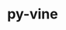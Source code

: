 ---
title: "py-vine"
layout: cache
categories: [package, develop]
meta: {"versions": ["5.0.0"], "compilers": ["gcc@=7.5.0"], "oss": ["ubuntu18.04"], "platforms": ["linux"], "targets": ["x86_64", "x86_64_v3"], "stacks": ["radiuss", "root"], "num_specs": 42, "num_specs_by_stack": {"root": 42, "radiuss": 42}}
spec_details: [{"hash": "bwsh5hgdbrvs6whqtwcwx5mg3bclz5oo", "compiler": "gcc@=7.5.0", "versions": ["5.0.0"], "os": "ubuntu18.04", "platform": "linux", "target": "x86_64", "variants": [], "stacks": ["root", "radiuss"], "size": "-", "tarball": "https://binaries.spack.io/develop/build_cache/linux-ubuntu18.04-x86_64/gcc-7.5.0/py-vine-5.0.0/linux-ubuntu18.04-x86_64-gcc-7.5.0-py-vine-5.0.0-bwsh5hgdbrvs6whqtwcwx5mg3bclz5oo.spack"}, {"hash": "r2yxxo33zukvs4unq24fihpmxtacpjje", "compiler": "gcc@=7.5.0", "versions": ["5.0.0"], "os": "ubuntu18.04", "platform": "linux", "target": "x86_64", "variants": [], "stacks": ["root", "radiuss"], "size": "-", "tarball": "https://binaries.spack.io/develop/build_cache/linux-ubuntu18.04-x86_64/gcc-7.5.0/py-vine-5.0.0/linux-ubuntu18.04-x86_64-gcc-7.5.0-py-vine-5.0.0-r2yxxo33zukvs4unq24fihpmxtacpjje.spack"}, {"hash": "l6k4r55h2ncwkipdjvrud7m3anaw76bt", "compiler": "gcc@=7.5.0", "versions": ["5.0.0"], "os": "ubuntu18.04", "platform": "linux", "target": "x86_64", "variants": [], "stacks": ["root", "radiuss"], "size": "-", "tarball": "https://binaries.spack.io/develop/build_cache/linux-ubuntu18.04-x86_64/gcc-7.5.0/py-vine-5.0.0/linux-ubuntu18.04-x86_64-gcc-7.5.0-py-vine-5.0.0-l6k4r55h2ncwkipdjvrud7m3anaw76bt.spack"}, {"hash": "u5bcyhsdzwp73fmkiodbqyp6hfhb2fuf", "compiler": "gcc@=7.5.0", "versions": ["5.0.0"], "os": "ubuntu18.04", "platform": "linux", "target": "x86_64", "variants": [], "stacks": ["root", "radiuss"], "size": "-", "tarball": "https://binaries.spack.io/develop/build_cache/linux-ubuntu18.04-x86_64/gcc-7.5.0/py-vine-5.0.0/linux-ubuntu18.04-x86_64-gcc-7.5.0-py-vine-5.0.0-u5bcyhsdzwp73fmkiodbqyp6hfhb2fuf.spack"}, {"hash": "rsxqnwaszoly7xgic5ikekkg5w23a3zw", "compiler": "gcc@=7.5.0", "versions": ["5.0.0"], "os": "ubuntu18.04", "platform": "linux", "target": "x86_64", "variants": [], "stacks": ["root", "radiuss"], "size": "-", "tarball": "https://binaries.spack.io/develop/build_cache/linux-ubuntu18.04-x86_64/gcc-7.5.0/py-vine-5.0.0/linux-ubuntu18.04-x86_64-gcc-7.5.0-py-vine-5.0.0-rsxqnwaszoly7xgic5ikekkg5w23a3zw.spack"}, {"hash": "ctxpayeofozrmxmqnc4aw5zvahd3lkod", "compiler": "gcc@=7.5.0", "versions": ["5.0.0"], "os": "ubuntu18.04", "platform": "linux", "target": "x86_64", "variants": [], "stacks": ["root", "radiuss"], "size": "-", "tarball": "https://binaries.spack.io/develop/build_cache/linux-ubuntu18.04-x86_64/gcc-7.5.0/py-vine-5.0.0/linux-ubuntu18.04-x86_64-gcc-7.5.0-py-vine-5.0.0-ctxpayeofozrmxmqnc4aw5zvahd3lkod.spack"}, {"hash": "e3urqovvgtqoxxz246kbsy4qpy6r7vvz", "compiler": "gcc@=7.5.0", "versions": ["5.0.0"], "os": "ubuntu18.04", "platform": "linux", "target": "x86_64", "variants": [], "stacks": ["root", "radiuss"], "size": "-", "tarball": "https://binaries.spack.io/develop/build_cache/linux-ubuntu18.04-x86_64/gcc-7.5.0/py-vine-5.0.0/linux-ubuntu18.04-x86_64-gcc-7.5.0-py-vine-5.0.0-e3urqovvgtqoxxz246kbsy4qpy6r7vvz.spack"}, {"hash": "3xxihvqg2uigosww2tfra5vknbrlhccx", "compiler": "gcc@=7.5.0", "versions": ["5.0.0"], "os": "ubuntu18.04", "platform": "linux", "target": "x86_64", "variants": [], "stacks": ["root", "radiuss"], "size": "-", "tarball": "https://binaries.spack.io/develop/build_cache/linux-ubuntu18.04-x86_64/gcc-7.5.0/py-vine-5.0.0/linux-ubuntu18.04-x86_64-gcc-7.5.0-py-vine-5.0.0-3xxihvqg2uigosww2tfra5vknbrlhccx.spack"}, {"hash": "igj2gjajimju6dg7infkdi6d3xsz7mtf", "compiler": "gcc@=7.5.0", "versions": ["5.0.0"], "os": "ubuntu18.04", "platform": "linux", "target": "x86_64", "variants": [], "stacks": ["root", "radiuss"], "size": "-", "tarball": "https://binaries.spack.io/develop/build_cache/linux-ubuntu18.04-x86_64/gcc-7.5.0/py-vine-5.0.0/linux-ubuntu18.04-x86_64-gcc-7.5.0-py-vine-5.0.0-igj2gjajimju6dg7infkdi6d3xsz7mtf.spack"}, {"hash": "ogtirqjoiuztvnvnoykpyhdjyahrr2tn", "compiler": "gcc@=7.5.0", "versions": ["5.0.0"], "os": "ubuntu18.04", "platform": "linux", "target": "x86_64", "variants": [], "stacks": ["root", "radiuss"], "size": "-", "tarball": "https://binaries.spack.io/develop/build_cache/linux-ubuntu18.04-x86_64/gcc-7.5.0/py-vine-5.0.0/linux-ubuntu18.04-x86_64-gcc-7.5.0-py-vine-5.0.0-ogtirqjoiuztvnvnoykpyhdjyahrr2tn.spack"}, {"hash": "z2o2itl2unwajctxvbnmgxeixv6jnmww", "compiler": "gcc@=7.5.0", "versions": ["5.0.0"], "os": "ubuntu18.04", "platform": "linux", "target": "x86_64", "variants": [], "stacks": ["root", "radiuss"], "size": "-", "tarball": "https://binaries.spack.io/develop/build_cache/linux-ubuntu18.04-x86_64/gcc-7.5.0/py-vine-5.0.0/linux-ubuntu18.04-x86_64-gcc-7.5.0-py-vine-5.0.0-z2o2itl2unwajctxvbnmgxeixv6jnmww.spack"}, {"hash": "cieseuxw7h6f2kgzhjdxcilawwnqtlje", "compiler": "gcc@=7.5.0", "versions": ["5.0.0"], "os": "ubuntu18.04", "platform": "linux", "target": "x86_64", "variants": ["build_system=python_pip"], "stacks": ["root", "radiuss"], "size": "-", "tarball": "https://binaries.spack.io/develop/build_cache/linux-ubuntu18.04-x86_64/gcc-7.5.0/py-vine-5.0.0/linux-ubuntu18.04-x86_64-gcc-7.5.0-py-vine-5.0.0-cieseuxw7h6f2kgzhjdxcilawwnqtlje.spack"}, {"hash": "snd33p62dy2bixqn2za3qtyqqlqad64c", "compiler": "gcc@=7.5.0", "versions": ["5.0.0"], "os": "ubuntu18.04", "platform": "linux", "target": "x86_64", "variants": [], "stacks": ["root", "radiuss"], "size": "-", "tarball": "https://binaries.spack.io/develop/build_cache/linux-ubuntu18.04-x86_64/gcc-7.5.0/py-vine-5.0.0/linux-ubuntu18.04-x86_64-gcc-7.5.0-py-vine-5.0.0-snd33p62dy2bixqn2za3qtyqqlqad64c.spack"}, {"hash": "giuce5js3ixazvsp7j7sqoen5rhxeuog", "compiler": "gcc@=7.5.0", "versions": ["5.0.0"], "os": "ubuntu18.04", "platform": "linux", "target": "x86_64", "variants": [], "stacks": ["root", "radiuss"], "size": "-", "tarball": "https://binaries.spack.io/develop/build_cache/linux-ubuntu18.04-x86_64/gcc-7.5.0/py-vine-5.0.0/linux-ubuntu18.04-x86_64-gcc-7.5.0-py-vine-5.0.0-giuce5js3ixazvsp7j7sqoen5rhxeuog.spack"}, {"hash": "zvykjpg6rxouvfgzmuoplmzkqpdljrpb", "compiler": "gcc@=7.5.0", "versions": ["5.0.0"], "os": "ubuntu18.04", "platform": "linux", "target": "x86_64", "variants": [], "stacks": ["root", "radiuss"], "size": "-", "tarball": "https://binaries.spack.io/develop/build_cache/linux-ubuntu18.04-x86_64/gcc-7.5.0/py-vine-5.0.0/linux-ubuntu18.04-x86_64-gcc-7.5.0-py-vine-5.0.0-zvykjpg6rxouvfgzmuoplmzkqpdljrpb.spack"}, {"hash": "kxqls45zvjitfnxtwns5q5o4ci7rosz4", "compiler": "gcc@=7.5.0", "versions": ["5.0.0"], "os": "ubuntu18.04", "platform": "linux", "target": "x86_64", "variants": [], "stacks": ["root", "radiuss"], "size": "-", "tarball": "https://binaries.spack.io/develop/build_cache/linux-ubuntu18.04-x86_64/gcc-7.5.0/py-vine-5.0.0/linux-ubuntu18.04-x86_64-gcc-7.5.0-py-vine-5.0.0-kxqls45zvjitfnxtwns5q5o4ci7rosz4.spack"}, {"hash": "7gwhiq5jc7ju4mcyi5posi7sy3s3gdxf", "compiler": "gcc@=7.5.0", "versions": ["5.0.0"], "os": "ubuntu18.04", "platform": "linux", "target": "x86_64", "variants": [], "stacks": ["root", "radiuss"], "size": "-", "tarball": "https://binaries.spack.io/develop/build_cache/linux-ubuntu18.04-x86_64/gcc-7.5.0/py-vine-5.0.0/linux-ubuntu18.04-x86_64-gcc-7.5.0-py-vine-5.0.0-7gwhiq5jc7ju4mcyi5posi7sy3s3gdxf.spack"}, {"hash": "332k7a7qlk2wkk55qwglmso64ifmse2q", "compiler": "gcc@=7.5.0", "versions": ["5.0.0"], "os": "ubuntu18.04", "platform": "linux", "target": "x86_64", "variants": [], "stacks": ["root", "radiuss"], "size": "-", "tarball": "https://binaries.spack.io/develop/build_cache/linux-ubuntu18.04-x86_64/gcc-7.5.0/py-vine-5.0.0/linux-ubuntu18.04-x86_64-gcc-7.5.0-py-vine-5.0.0-332k7a7qlk2wkk55qwglmso64ifmse2q.spack"}, {"hash": "adly52ix33wq64c57c3dha5trlyosd2u", "compiler": "gcc@=7.5.0", "versions": ["5.0.0"], "os": "ubuntu18.04", "platform": "linux", "target": "x86_64", "variants": ["build_system=python_pip"], "stacks": ["root", "radiuss"], "size": "-", "tarball": "https://binaries.spack.io/develop/build_cache/linux-ubuntu18.04-x86_64/gcc-7.5.0/py-vine-5.0.0/linux-ubuntu18.04-x86_64-gcc-7.5.0-py-vine-5.0.0-adly52ix33wq64c57c3dha5trlyosd2u.spack"}, {"hash": "j63trquqp44si6v7irvm3tszznpvvc45", "compiler": "gcc@=7.5.0", "versions": ["5.0.0"], "os": "ubuntu18.04", "platform": "linux", "target": "x86_64", "variants": [], "stacks": ["root", "radiuss"], "size": "-", "tarball": "https://binaries.spack.io/develop/build_cache/linux-ubuntu18.04-x86_64/gcc-7.5.0/py-vine-5.0.0/linux-ubuntu18.04-x86_64-gcc-7.5.0-py-vine-5.0.0-j63trquqp44si6v7irvm3tszznpvvc45.spack"}, {"hash": "c3keshrchq7lhcxsmwolwjczmjbvommp", "compiler": "gcc@=7.5.0", "versions": ["5.0.0"], "os": "ubuntu18.04", "platform": "linux", "target": "x86_64", "variants": [], "stacks": ["root", "radiuss"], "size": "-", "tarball": "https://binaries.spack.io/develop/build_cache/linux-ubuntu18.04-x86_64/gcc-7.5.0/py-vine-5.0.0/linux-ubuntu18.04-x86_64-gcc-7.5.0-py-vine-5.0.0-c3keshrchq7lhcxsmwolwjczmjbvommp.spack"}, {"hash": "kt5xfrq2d3guatzeynv5max246rldjbu", "compiler": "gcc@=7.5.0", "versions": ["5.0.0"], "os": "ubuntu18.04", "platform": "linux", "target": "x86_64", "variants": [], "stacks": ["root", "radiuss"], "size": "-", "tarball": "https://binaries.spack.io/develop/build_cache/linux-ubuntu18.04-x86_64/gcc-7.5.0/py-vine-5.0.0/linux-ubuntu18.04-x86_64-gcc-7.5.0-py-vine-5.0.0-kt5xfrq2d3guatzeynv5max246rldjbu.spack"}, {"hash": "iuwxsedtd3fhygc3q25bg4aec2eoubni", "compiler": "gcc@=7.5.0", "versions": ["5.0.0"], "os": "ubuntu18.04", "platform": "linux", "target": "x86_64", "variants": ["build_system=python_pip"], "stacks": ["root", "radiuss"], "size": "-", "tarball": "https://binaries.spack.io/develop/build_cache/linux-ubuntu18.04-x86_64/gcc-7.5.0/py-vine-5.0.0/linux-ubuntu18.04-x86_64-gcc-7.5.0-py-vine-5.0.0-iuwxsedtd3fhygc3q25bg4aec2eoubni.spack"}, {"hash": "t3gw4fgepze64w6cdxu7fj4ap7khsahd", "compiler": "gcc@=7.5.0", "versions": ["5.0.0"], "os": "ubuntu18.04", "platform": "linux", "target": "x86_64", "variants": [], "stacks": ["root", "radiuss"], "size": "-", "tarball": "https://binaries.spack.io/develop/build_cache/linux-ubuntu18.04-x86_64/gcc-7.5.0/py-vine-5.0.0/linux-ubuntu18.04-x86_64-gcc-7.5.0-py-vine-5.0.0-t3gw4fgepze64w6cdxu7fj4ap7khsahd.spack"}, {"hash": "5adnt7s3ggl2ec6qv7zakdohrzc7sivz", "compiler": "gcc@=7.5.0", "versions": ["5.0.0"], "os": "ubuntu18.04", "platform": "linux", "target": "x86_64", "variants": [], "stacks": ["root", "radiuss"], "size": "-", "tarball": "https://binaries.spack.io/develop/build_cache/linux-ubuntu18.04-x86_64/gcc-7.5.0/py-vine-5.0.0/linux-ubuntu18.04-x86_64-gcc-7.5.0-py-vine-5.0.0-5adnt7s3ggl2ec6qv7zakdohrzc7sivz.spack"}, {"hash": "7izyqbzphspi5xtewzfqtwzmmn3gg6ut", "compiler": "gcc@=7.5.0", "versions": ["5.0.0"], "os": "ubuntu18.04", "platform": "linux", "target": "x86_64", "variants": ["build_system=python_pip"], "stacks": ["root", "radiuss"], "size": "-", "tarball": "https://binaries.spack.io/develop/build_cache/linux-ubuntu18.04-x86_64/gcc-7.5.0/py-vine-5.0.0/linux-ubuntu18.04-x86_64-gcc-7.5.0-py-vine-5.0.0-7izyqbzphspi5xtewzfqtwzmmn3gg6ut.spack"}, {"hash": "v6p5ozssfx2aglmc6vzjgypfjdovqdlw", "compiler": "gcc@=7.5.0", "versions": ["5.0.0"], "os": "ubuntu18.04", "platform": "linux", "target": "x86_64", "variants": [], "stacks": ["root", "radiuss"], "size": "-", "tarball": "https://binaries.spack.io/develop/build_cache/linux-ubuntu18.04-x86_64/gcc-7.5.0/py-vine-5.0.0/linux-ubuntu18.04-x86_64-gcc-7.5.0-py-vine-5.0.0-v6p5ozssfx2aglmc6vzjgypfjdovqdlw.spack"}, {"hash": "khvalytpjevj7iy3llzbrev7dv23tiet", "compiler": "gcc@=7.5.0", "versions": ["5.0.0"], "os": "ubuntu18.04", "platform": "linux", "target": "x86_64", "variants": [], "stacks": ["root", "radiuss"], "size": "-", "tarball": "https://binaries.spack.io/develop/build_cache/linux-ubuntu18.04-x86_64/gcc-7.5.0/py-vine-5.0.0/linux-ubuntu18.04-x86_64-gcc-7.5.0-py-vine-5.0.0-khvalytpjevj7iy3llzbrev7dv23tiet.spack"}, {"hash": "jcz7cageebwov23bytte3jaqwzqiaslb", "compiler": "gcc@=7.5.0", "versions": ["5.0.0"], "os": "ubuntu18.04", "platform": "linux", "target": "x86_64", "variants": [], "stacks": ["root", "radiuss"], "size": "-", "tarball": "https://binaries.spack.io/develop/build_cache/linux-ubuntu18.04-x86_64/gcc-7.5.0/py-vine-5.0.0/linux-ubuntu18.04-x86_64-gcc-7.5.0-py-vine-5.0.0-jcz7cageebwov23bytte3jaqwzqiaslb.spack"}, {"hash": "f42wltp2pqp6gufek2en73ori43cw75n", "compiler": "gcc@=7.5.0", "versions": ["5.0.0"], "os": "ubuntu18.04", "platform": "linux", "target": "x86_64", "variants": [], "stacks": ["root", "radiuss"], "size": "-", "tarball": "https://binaries.spack.io/develop/build_cache/linux-ubuntu18.04-x86_64/gcc-7.5.0/py-vine-5.0.0/linux-ubuntu18.04-x86_64-gcc-7.5.0-py-vine-5.0.0-f42wltp2pqp6gufek2en73ori43cw75n.spack"}, {"hash": "mp7ap7azj42cxv322shdzgwals43nedc", "compiler": "gcc@=7.5.0", "versions": ["5.0.0"], "os": "ubuntu18.04", "platform": "linux", "target": "x86_64", "variants": [], "stacks": ["root", "radiuss"], "size": "-", "tarball": "https://binaries.spack.io/develop/build_cache/linux-ubuntu18.04-x86_64/gcc-7.5.0/py-vine-5.0.0/linux-ubuntu18.04-x86_64-gcc-7.5.0-py-vine-5.0.0-mp7ap7azj42cxv322shdzgwals43nedc.spack"}, {"hash": "vux64mvzxcqpb2bxrsjl6qvpuhi65vmp", "compiler": "gcc@=7.5.0", "versions": ["5.0.0"], "os": "ubuntu18.04", "platform": "linux", "target": "x86_64", "variants": [], "stacks": ["root", "radiuss"], "size": "-", "tarball": "https://binaries.spack.io/develop/build_cache/linux-ubuntu18.04-x86_64/gcc-7.5.0/py-vine-5.0.0/linux-ubuntu18.04-x86_64-gcc-7.5.0-py-vine-5.0.0-vux64mvzxcqpb2bxrsjl6qvpuhi65vmp.spack"}, {"hash": "amkhiuzcv37hykqm2bvykh67rqjvk4xh", "compiler": "gcc@=7.5.0", "versions": ["5.0.0"], "os": "ubuntu18.04", "platform": "linux", "target": "x86_64", "variants": [], "stacks": ["root", "radiuss"], "size": "-", "tarball": "https://binaries.spack.io/develop/build_cache/linux-ubuntu18.04-x86_64/gcc-7.5.0/py-vine-5.0.0/linux-ubuntu18.04-x86_64-gcc-7.5.0-py-vine-5.0.0-amkhiuzcv37hykqm2bvykh67rqjvk4xh.spack"}, {"hash": "wcysygx4dlepphtuqfwy2e7zcj2rs4qx", "compiler": "gcc@=7.5.0", "versions": ["5.0.0"], "os": "ubuntu18.04", "platform": "linux", "target": "x86_64", "variants": [], "stacks": ["root", "radiuss"], "size": "-", "tarball": "https://binaries.spack.io/develop/build_cache/linux-ubuntu18.04-x86_64/gcc-7.5.0/py-vine-5.0.0/linux-ubuntu18.04-x86_64-gcc-7.5.0-py-vine-5.0.0-wcysygx4dlepphtuqfwy2e7zcj2rs4qx.spack"}, {"hash": "xhmsg4hki7u7mtsnuqaf5zhwn4a36ibi", "compiler": "gcc@=7.5.0", "versions": ["5.0.0"], "os": "ubuntu18.04", "platform": "linux", "target": "x86_64_v3", "variants": ["build_system=python_pip"], "stacks": ["root", "radiuss"], "size": "-", "tarball": "https://binaries.spack.io/develop/build_cache/linux-ubuntu18.04-x86_64_v3/gcc-7.5.0/py-vine-5.0.0/linux-ubuntu18.04-x86_64_v3-gcc-7.5.0-py-vine-5.0.0-xhmsg4hki7u7mtsnuqaf5zhwn4a36ibi.spack"}, {"hash": "2h7rdm54jy4z6nzryfxmbdpyqbf3li57", "compiler": "gcc@=7.5.0", "versions": ["5.0.0"], "os": "ubuntu18.04", "platform": "linux", "target": "x86_64_v3", "variants": ["build_system=python_pip"], "stacks": ["root", "radiuss"], "size": "-", "tarball": "https://binaries.spack.io/develop/build_cache/linux-ubuntu18.04-x86_64_v3/gcc-7.5.0/py-vine-5.0.0/linux-ubuntu18.04-x86_64_v3-gcc-7.5.0-py-vine-5.0.0-2h7rdm54jy4z6nzryfxmbdpyqbf3li57.spack"}, {"hash": "r2cjlo7z3rqs42cjfcw6okcmqswef3qb", "compiler": "gcc@=7.5.0", "versions": ["5.0.0"], "os": "ubuntu18.04", "platform": "linux", "target": "x86_64_v3", "variants": ["build_system=python_pip"], "stacks": ["root", "radiuss"], "size": "-", "tarball": "https://binaries.spack.io/develop/build_cache/linux-ubuntu18.04-x86_64_v3/gcc-7.5.0/py-vine-5.0.0/linux-ubuntu18.04-x86_64_v3-gcc-7.5.0-py-vine-5.0.0-r2cjlo7z3rqs42cjfcw6okcmqswef3qb.spack"}, {"hash": "2zozrqyrvjtnq55vryagzlbfykjnzfxg", "compiler": "gcc@=7.5.0", "versions": ["5.0.0"], "os": "ubuntu18.04", "platform": "linux", "target": "x86_64_v3", "variants": ["build_system=python_pip"], "stacks": ["root", "radiuss"], "size": "-", "tarball": "https://binaries.spack.io/develop/build_cache/linux-ubuntu18.04-x86_64_v3/gcc-7.5.0/py-vine-5.0.0/linux-ubuntu18.04-x86_64_v3-gcc-7.5.0-py-vine-5.0.0-2zozrqyrvjtnq55vryagzlbfykjnzfxg.spack"}, {"hash": "dvtywqjrpslukxvqegw6npjpzbkxnvhe", "compiler": "gcc@=7.5.0", "versions": ["5.0.0"], "os": "ubuntu18.04", "platform": "linux", "target": "x86_64_v3", "variants": ["build_system=python_pip"], "stacks": ["root", "radiuss"], "size": "-", "tarball": "https://binaries.spack.io/develop/build_cache/linux-ubuntu18.04-x86_64_v3/gcc-7.5.0/py-vine-5.0.0/linux-ubuntu18.04-x86_64_v3-gcc-7.5.0-py-vine-5.0.0-dvtywqjrpslukxvqegw6npjpzbkxnvhe.spack"}, {"hash": "i6cxb3uzxv64j4qd7uc2up364ayiz2vh", "compiler": "gcc@=7.5.0", "versions": ["5.0.0"], "os": "ubuntu18.04", "platform": "linux", "target": "x86_64_v3", "variants": ["build_system=python_pip"], "stacks": ["root", "radiuss"], "size": "-", "tarball": "https://binaries.spack.io/develop/build_cache/linux-ubuntu18.04-x86_64_v3/gcc-7.5.0/py-vine-5.0.0/linux-ubuntu18.04-x86_64_v3-gcc-7.5.0-py-vine-5.0.0-i6cxb3uzxv64j4qd7uc2up364ayiz2vh.spack"}, {"hash": "invoyln3fzgpcjhgh7wywbeintepyboy", "compiler": "gcc@=7.5.0", "versions": ["5.0.0"], "os": "ubuntu18.04", "platform": "linux", "target": "x86_64_v3", "variants": ["build_system=python_pip"], "stacks": ["root", "radiuss"], "size": "-", "tarball": "https://binaries.spack.io/develop/build_cache/linux-ubuntu18.04-x86_64_v3/gcc-7.5.0/py-vine-5.0.0/linux-ubuntu18.04-x86_64_v3-gcc-7.5.0-py-vine-5.0.0-invoyln3fzgpcjhgh7wywbeintepyboy.spack"}, {"hash": "itvw24tjmt5r6bya4gvclnpaykt2xp4w", "compiler": "gcc@=7.5.0", "versions": ["5.0.0"], "os": "ubuntu18.04", "platform": "linux", "target": "x86_64_v3", "variants": ["build_system=python_pip"], "stacks": ["root", "radiuss"], "size": "-", "tarball": "https://binaries.spack.io/develop/build_cache/linux-ubuntu18.04-x86_64_v3/gcc-7.5.0/py-vine-5.0.0/linux-ubuntu18.04-x86_64_v3-gcc-7.5.0-py-vine-5.0.0-itvw24tjmt5r6bya4gvclnpaykt2xp4w.spack"}]
---